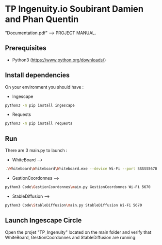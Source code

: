 # TP Ingenuity.io Soubirant Damien and Phan Quentin

"Documentation.pdf" --> PROJECT MANUAL.

## Prerequisites
* Python3 (https://www.python.org/downloads/)

## Install dependencies

On your environment you should have :

* Ingescape
```bash
python3 -m pip install ingescape
```

* Requests
```bash
python3 -m pip install requests
```

## Run

There are 3 main.py to launch :

* WhiteBoard -->
```bash
.\Whiteboard\Whiteboard\Whiteboard.exe --device Wi-Fi --port SSSSS5670
```

* GestionCoordonnes -->
```bash
python3 Code\GestionCoordonnes\main.py GestionCoordonnes Wi-Fi 5670
```

* StableDiffusion -->
```bash
python3 Code\StableDiffusion\main.py StableDiffusion Wi-Fi 5670
```

## Launch Ingescape Circle

Open the projet "TP_Ingenuity" located on the main folder and verify that WhiteBoard, GestionCoordonnes and StableDiffusion are running

